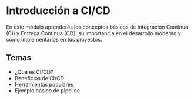 # Introducción a CI/CD

En este módulo aprenderás los conceptos básicos de Integración Continua (CI) y Entrega Continua (CD), su importancia en el desarrollo moderno y cómo implementarlos en tus proyectos.

## Temas
- ¿Qué es CI/CD?
- Beneficios de CI/CD
- Herramientas populares
- Ejemplo básico de pipeline
